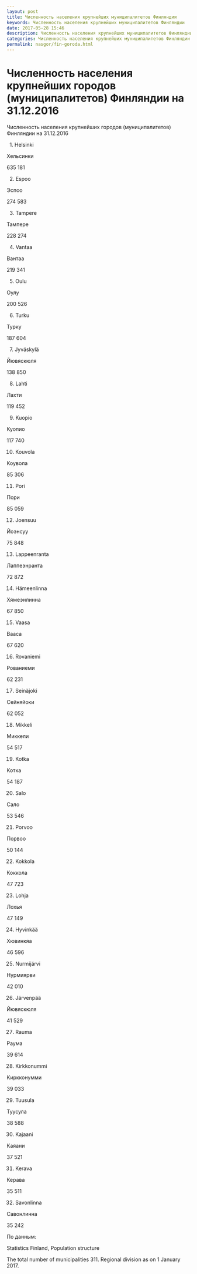 ```yaml
---
layout: post
title: Численность населения крупнейших муниципалитетов Финляндии
keywords: Численность населения крупнейших муниципалитетов Финляндии
date: 2017-05-28 15:46
description: Численность населения крупнейших муниципалитетов Финляндии
categories: Численность населения крупнейших муниципалитетов Финляндии
permalink: nasgor/fin-goroda.html
---
```


# Численность населения крупнейших городов (муниципалитетов) Финляндии на 31.12.2016



Численность населения крупнейших городов (муниципалитетов) Финляндии на 31.12.2016








  1. Helsinki


Хельсинки


635 181






  2. Espoo


Эспоо


274 583






  3. Tampere


Тампере


228 274






  4. Vantaa


Вантаа


219 341






  5. Oulu


Оулу


200 526






  6. Turku


Турку


187 604






  7. Jyväskylä


Йювяскюля


138 850






  8. Lahti


Лахти


119 452






  9. Kuopio


Куопио


117 740






10. Kouvola


Коувола


85 306






11. Pori


Пори


85 059






12. Joensuu


Йоэнсуу


75 848






13. Lappeenranta


Лаппеэнранта


72 872






14. Hämeenlinna


Хямеэнлинна


67 850






15. Vaasa


Вааса


67 620






16. Rovaniemi


Рованиеми


62 231






17. Seinäjoki


Сейняйоки


62 052






18. Mikkeli


Миккели


54 517






19. Kotka


Котка


54 187






20. Salo


Сало


53 546






21. Porvoo


Порвоо


50 144






22. Kokkola


Коккола


47 723






23. Lohja


Лохья


47 149






24. Hyvinkää


Хювинкяа


46 596






25. Nurmijärvi


Нурмиярви


42 010






26. Järvenpää


Йювяскюля


41 529






27. Rauma


Раума


39 614






28. Kirkkonummi


Киркконумми


39 033






29. Tuusula


Туусула


38 588






30. Kajaani


Каяани


37 521






31. Kerava


Керава


35 511






32. Savonlinna


Савонлинна


35 242








По данным:


Statistics Finland, Population structure


The total number of municipalities 311. Regional division as on 1 January 2017.



		
